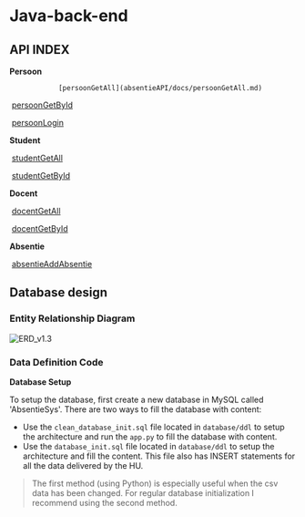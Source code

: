 # Java-back-end

## API INDEX

**Persoon**

				[persoonGetAll](absentieAPI/docs/persoonGetAll.md)

​				[persoonGetById](absentieAPI/docs/persoonGetById.md)

​				[persoonLogin](absentieAPI/docs/persoonLogin.md)

**Student**

​				[studentGetAll](absentieAPI/docs/student/GetAll.md)

​				[studentGetById](absentieAPI/docs/studentGetById.md)

**Docent**

​				[docentGetAll](absentieAPI/docs/docent/GetAll.md)

​				[docentGetById](absentieAPI/docs/studentGetById.md)

**Absentie**

​				[absentieAddAbsentie](absentieAPI/docs/absentieAddAbsentie.md)





## Database design

### Entity Relationship Diagram



![ERD_v1.3](database/diagrams/ERD_v1.4.png)



### Data Definition Code

**Database Setup**

To setup the database, first create a new database in MySQL called 'AbsentieSys'. There are two ways to fill the database with content:

- Use the `clean_database_init.sql` file located in `database/ddl` to setup the architecture and run the `app.py` to fill the database with content.
- Use the `database_init.sql` file located in  `database/ddl` to setup the architecture and fill the content. This file also has INSERT statements for all the data delivered by the HU.

> The first method (using Python) is especially useful when the csv data has been changed. For regular database initialization I recommend using the second method.
